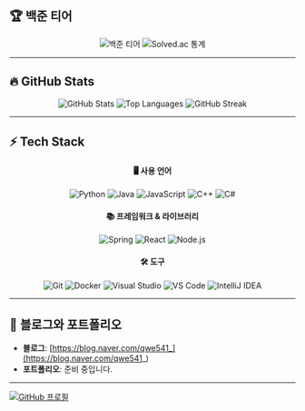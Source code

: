 ## 🏆 백준 티어

<div align="center">
  <img src="http://mazassumnida.wtf/api/v2/generate_badge?boj=qwe541" alt="백준 티어" />
  <img src="http://mazandi.herokuapp.com/api?handle=qwe541&theme=dark" alt="Solved.ac 통계" />
</div>

---

## 🔥 GitHub Stats

<div align="center">
  <img src="https://github-readme-stats.vercel.app/api?username=wanna175&show_icons=true&theme=radical" alt="GitHub Stats" />
  <img src="https://github-readme-stats.vercel.app/api/top-langs/?username=wanna175&layout=compact&theme=radical" alt="Top Languages" />
  <img src="https://github-readme-streak-stats.herokuapp.com/?user=wanna175&theme=radical" alt="GitHub Streak" />
</div>

---

## ⚡ Tech Stack

<div align="center">
  <h4>🖥️ 사용 언어</h4>
  <img src="https://img.shields.io/badge/Python-3776AB?style=flat-square&logo=python&logoColor=white" alt="Python" />
  <img src="https://img.shields.io/badge/Java-007396?style=flat-square&logo=java&logoColor=white" alt="Java" />
  <img src="https://img.shields.io/badge/JavaScript-F7DF1E?style=flat-square&logo=javascript&logoColor=black" alt="JavaScript" />
  <img src="https://img.shields.io/badge/C++-00599C?style=flat-square&logo=cplusplus&logoColor=white" alt="C++" />
  <img src="https://img.shields.io/badge/C%23-239120?style=flat-square&logo=c-sharp&logoColor=white" alt="C#" />
</div>

<div align="center">
  <h4>📚 프레임워크 & 라이브러리</h4>
  <img src="https://img.shields.io/badge/Spring-6DB33F?style=flat-square&logo=spring&logoColor=white" alt="Spring" />
  <img src="https://img.shields.io/badge/React-61DAFB?style=flat-square&logo=react&logoColor=black" alt="React" />
  <img src="https://img.shields.io/badge/Node.js-339933?style=flat-square&logo=nodedotjs&logoColor=white" alt="Node.js" />
</div>

<div align="center">
  <h4>🛠️ 도구</h4>
  <img src="https://img.shields.io/badge/Git-F05032?style=flat-square&logo=git&logoColor=white" alt="Git" />
  <img src="https://img.shields.io/badge/Docker-2496ED?style=flat-square&logo=docker&logoColor=white" alt="Docker" />
  <img src="https://img.shields.io/badge/Visual Studio-5C2D91?style=flat-square&logo=visual-studio&logoColor=white" alt="Visual Studio" />
  <img src="https://img.shields.io/badge/VS Code-007ACC?style=flat-square&logo=visual-studio-code&logoColor=white" alt="VS Code" />
  <img src="https://img.shields.io/badge/IntelliJ IDEA-000000?style=flat-square&logo=intellij-idea&logoColor=white" alt="IntelliJ IDEA" />
</div>

---

## 📝 블로그와 포트폴리오

- **블로그**: [https://blog.naver.com/qwe541_](https://blog.naver.com/qwe541_)
- **포트폴리오**: 준비 중입니다.

---

[![GitHub 프로필](https://img.shields.io/badge/GitHub-%40wanna175-181717?style=flat-square&logo=github)](https://github.com/wanna175)
